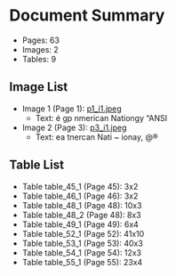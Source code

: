 # Document Summary

- Pages: 63
- Images: 2
- Tables: 9

## Image List

- Image 1 (Page 1): [p1_i1.jpeg](pdf_images/p1_i1.jpeg)
  - Text: é gp nmerican Nationgy
“ANSI
- Image 2 (Page 3): [p3_i1.jpeg](pdf_images/p3_i1.jpeg)
  - Text: ea tnercan Nati
~ ionay,
@®

## Table List

- Table table_45_1 (Page 45): 3x2
- Table table_46_1 (Page 46): 3x2
- Table table_48_1 (Page 48): 10x3
- Table table_48_2 (Page 48): 8x3
- Table table_49_1 (Page 49): 6x4
- Table table_52_1 (Page 52): 41x10
- Table table_53_1 (Page 53): 40x3
- Table table_54_1 (Page 54): 12x3
- Table table_55_1 (Page 55): 23x4
